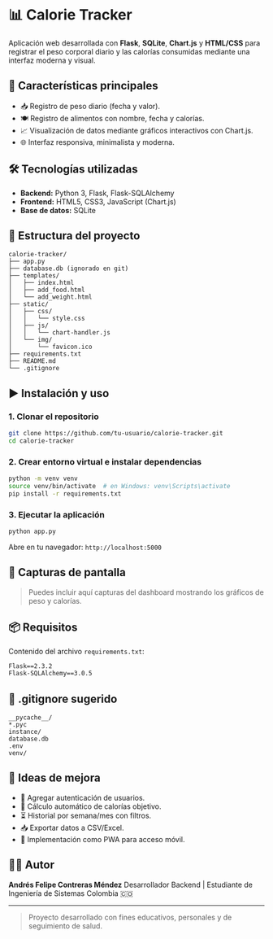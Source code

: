 # 📊 Calorie Tracker

Aplicación web desarrollada con **Flask**, **SQLite**, **Chart.js** y **HTML/CSS** para registrar el peso corporal diario y las calorías consumidas mediante una interfaz moderna y visual.

## 🧠 Características principales

* 📥 Registro de peso diario (fecha y valor).
* 🍽️ Registro de alimentos con nombre, fecha y calorías.
* 📈 Visualización de datos mediante gráficos interactivos con Chart.js.
* 🌐 Interfaz responsiva, minimalista y moderna.

## 🛠 Tecnologías utilizadas

* **Backend:** Python 3, Flask, Flask-SQLAlchemy
* **Frontend:** HTML5, CSS3, JavaScript (Chart.js)
* **Base de datos:** SQLite

## 📂 Estructura del proyecto

```
calorie-tracker/
├── app.py
├── database.db (ignorado en git)
├── templates/
│   ├── index.html
│   ├── add_food.html
│   └── add_weight.html
├── static/
│   ├── css/
│   │   └── style.css
│   ├── js/
│   │   └── chart-handler.js
│   └── img/
│       └── favicon.ico
├── requirements.txt
├── README.md
└── .gitignore
```

## ▶️ Instalación y uso

### 1. Clonar el repositorio

```bash
git clone https://github.com/tu-usuario/calorie-tracker.git
cd calorie-tracker
```

### 2. Crear entorno virtual e instalar dependencias

```bash
python -m venv venv
source venv/bin/activate  # en Windows: venv\Scripts\activate
pip install -r requirements.txt
```

### 3. Ejecutar la aplicación

```bash
python app.py
```

Abre en tu navegador: `http://localhost:5000`

## 📸 Capturas de pantalla

> Puedes incluir aquí capturas del dashboard mostrando los gráficos de peso y calorías.

## 📦 Requisitos

Contenido del archivo `requirements.txt`:

```txt
Flask==2.3.2
Flask-SQLAlchemy==3.0.5
```

## 📄 .gitignore sugerido

```gitignore
__pycache__/
*.pyc
instance/
database.db
.env
venv/
```

## 🧩 Ideas de mejora

* 🔐 Agregar autenticación de usuarios.
* 🧮 Cálculo automático de calorías objetivo.
* ⏳ Historial por semana/mes con filtros.
* 📥 Exportar datos a CSV/Excel.
* 📲 Implementación como PWA para acceso móvil.

## 👨‍💻 Autor

**Andrés Felipe Contreras Méndez**
Desarrollador Backend | Estudiante de Ingeniería de Sistemas
Colombia 🇨🇴

---

> Proyecto desarrollado con fines educativos, personales y de seguimiento de salud.
